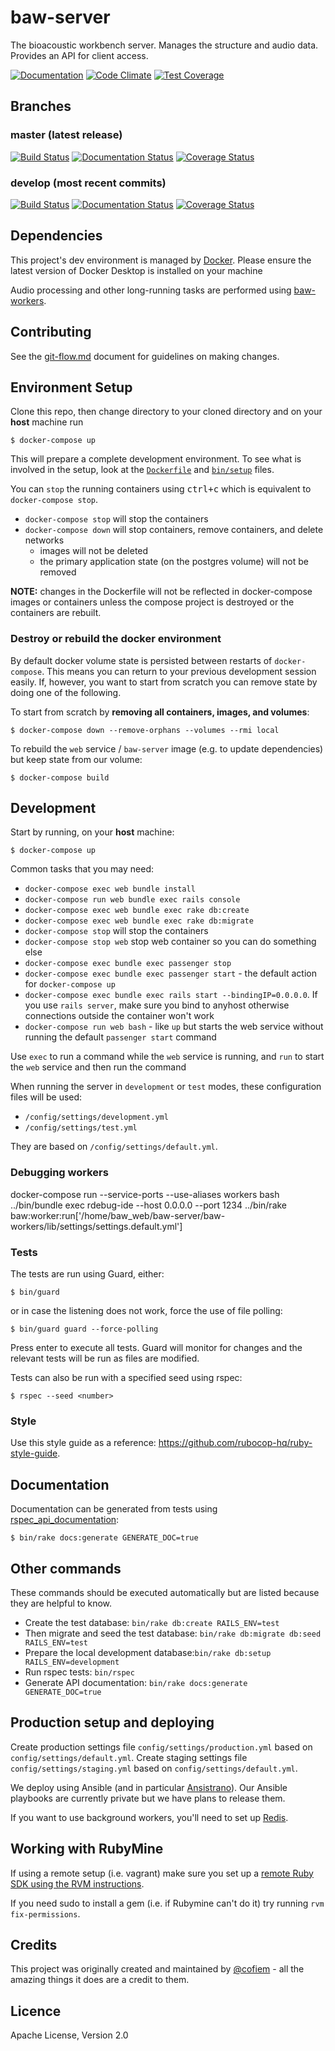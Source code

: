 # baw-server

The bioacoustic workbench server. Manages the structure and audio data. Provides an API for client access.

[![Documentation](https://img.shields.io/badge/docs-rdoc.info-blue.svg)](http://www.rubydoc.info/github/QutEcoacoustics/baw-server)
[![Code Climate](https://codeclimate.com/github/QutEcoacoustics/baw-server/badges/gpa.svg)](https://codeclimate.com/github/QutEcoacoustics/baw-server)
[![Test Coverage](https://codeclimate.com/github/QutEcoacoustics/baw-server/badges/coverage.svg)](https://codeclimate.com/github/QutEcoacoustics/baw-server/coverage)

## Branches

### master (latest release)

[![Build Status](https://travis-ci.org/QutEcoacoustics/baw-server.png?branch=master)](https://travis-ci.org/QutEcoacoustics/baw-server)
[![Documentation Status](http://inch-ci.org/github/QutEcoacoustics/baw-server.png?branch=master)](http://inch-ci.org/github/QutEcoacoustics/baw-server)
[![Coverage Status](https://coveralls.io/repos/github/QutEcoacoustics/baw-server/badge.svg?branch=master)](https://coveralls.io/github/QutEcoacoustics/baw-server?branch=master)

### develop (most recent commits)

[![Build Status](https://travis-ci.org/QutEcoacoustics/baw-server.png?branch=develop)](https://travis-ci.org/QutEcoacoustics/baw-server)
[![Documentation Status](http://inch-ci.org/github/QutEcoacoustics/baw-server.png?branch=develop)](http://inch-ci.org/github/QutEcoacoustics/baw-server)
[![Coverage Status](https://coveralls.io/repos/github/QutEcoacoustics/baw-server/badge.svg?branch=develop)](https://coveralls.io/github/QutEcoacoustics/baw-server?branch=develop)

## Dependencies

This project's dev environment is managed by [Docker](https://www.docker.com/products/docker-desktop).
Please ensure the latest version of Docker Desktop is installed on your machine

Audio processing and other long-running tasks are performed using [baw-workers](./baw-workers).

## Contributing

See the [git-flow.md](./git-flow.md) document for guidelines on making changes.

## Environment Setup

Clone this repo, then change directory to your cloned directory and on your **host** machine run

	$ docker-compose up

This will prepare a complete development environment. To see what is involved in
the setup, look at the  [`Dockerfile`](./Dockerfile) and [`bin/setup`](bin/setup) files.

You can `stop` the running containers using <kbd>ctrl+c</kbd> which is equivalent
to `docker-compose stop`.

- `docker-compose stop` will stop the containers
- `docker-compose down` will stop containers, remove containers, and delete networks
    - images will not be deleted
    - the primary application state (on the postgres volume) will not be removed

**NOTE:** changes in the Dockerfile will not be reflected in docker-compose images
or containers unless the compose project is destroyed or the containers are
rebuilt.

### Destroy or rebuild the docker environment

By default docker volume state is persisted between restarts of `docker-compose`.
This means you can return to your previous development session easily. If,
however, you want to start from scratch you can remove state by doing one of
the following.

To start from scratch by **removing all containers, images, and volumes**:

    $ docker-compose down --remove-orphans --volumes --rmi local

To rebuild the `web` service / `baw-server` image (e.g. to update dependencies)
but keep state from our volume:

    $ docker-compose build

## Development

Start by running, on your **host** machine:

    $ docker-compose up

Common tasks that you may need:

- `docker-compose exec web bundle install`
- `docker-compose run web bundle exec rails console`
- `docker-compose exec web bundle exec rake db:create`
- `docker-compose exec web bundle exec rake db:migrate`
- `docker-compose stop` will stop the containers
- `docker-compose stop web` stop web container so you can do something else
- `docker-compose exec bundle exec passenger stop`
- `docker-compose exec bundle exec passenger start` - the default action for `docker-compose up`
- `docker-compose exec bundle exec rails start --bindingIP=0.0.0.0`. If you use `rails server`, make sure you bind to anyhost
  otherwise connections outside the container won't work
- `docker-compose run web bash` - like `up` but starts the web service without
    running the default `passenger start` command

Use `exec` to run a command while the `web` service is running, and `run` to
start the `web` service and then run the command

When running the server in `development` or `test` modes, these configuration
files will be used:

 - `/config/settings/development.yml`
 - `/config/settings/test.yml`

They are based on `/config/settings/default.yml`.

### Debugging workers

docker-compose run --service-ports    --use-aliases  workers bash
../bin/bundle exec rdebug-ide --host 0.0.0.0 --port 1234 ../bin/rake baw:worker:run['/home/baw_web/baw-server/baw-workers/lib/settings/settings.default.yml']

### Tests
The tests are run using Guard, either:

    $ bin/guard

or in case the listening does not work, force the use of file polling:

    $ bin/guard guard --force-polling

Press enter to execute all tests. Guard will monitor for changes and the relevant tests will be run as files are modified.

Tests can also be run with a specified seed using rspec:

    $ rspec --seed <number>

### Style

Use this style guide as a reference: https://github.com/rubocop-hq/ruby-style-guide.

## Documentation

Documentation can be generated from tests using [rspec_api_documentation](https://github.com/zipmark/rspec_api_documentation):

    $ bin/rake docs:generate GENERATE_DOC=true

## Other commands
These commands should be executed automatically but are listed because they are helpful to know.


- Create the test database: `bin/rake db:create RAILS_ENV=test`
- Then migrate and seed the test database: `bin/rake db:migrate db:seed RAILS_ENV=test`
- Prepare the local development database:`bin/rake db:setup RAILS_ENV=development`
- Run rspec tests: `bin/rspec`
- Generate API documentation: `bin/rake docs:generate GENERATE_DOC=true`


## Production setup and deploying

Create production settings file `config/settings/production.yml` based on `config/settings/default.yml`.
Create staging settings file `config/settings/staging.yml` based on `config/settings/default.yml`.

We deploy using Ansible (and in particular [Ansistrano](http://ansistrano.com/)).
Our Ansible playbooks are currently private but we have plans to release them.

If you want to use background workers, you'll need to set up [Redis](http://redis.io/).

## Working with RubyMine

If using a remote setup (i.e. vagrant) make sure you set up a
[remote Ruby SDK using the RVM instructions](https://www.jetbrains.com/help/ruby/2016.1/configuring-remote-ruby-interpreters.html?origin=old_help).

If you need sudo to install a gem (i.e. if Rubymine can't do it) try running `rvm fix-permissions`.

## Credits

This project was originally created and maintained by [@cofiem](https://github.com/cofiem) - all the amazing things it does are a credit to them.

## Licence
Apache License, Version 2.0
